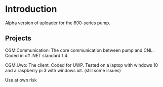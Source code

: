 # Introduction
Alpha version of uploader for the 600-series pump.

## Projects
CGM.Communication: The core communication between pump and CNL. Coded in c# .NET standard 1.4. 

CGM.Uwo: The client. Coded for UWP. Tested on a laptop with windows 10 and a raspberry pi 3 with windows iot. (still some issues)


Use at own risk